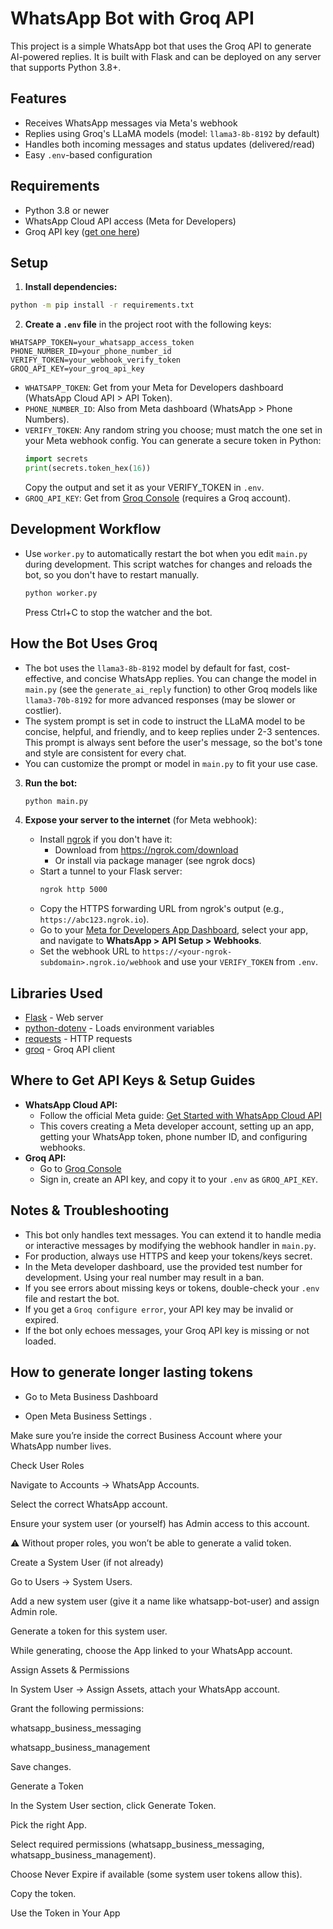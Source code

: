
# WhatsApp Bot with Groq API

This project is a simple WhatsApp bot that uses the Groq API to generate AI-powered replies. It is built with Flask and can be deployed on any server that supports Python 3.8+.

## Features

- Receives WhatsApp messages via Meta's webhook
- Replies using Groq's LLaMA models (model: `llama3-8b-8192` by default)
- Handles both incoming messages and status updates (delivered/read)
- Easy `.env`-based configuration

## Requirements

- Python 3.8 or newer
- WhatsApp Cloud API access (Meta for Developers)
- Groq API key ([get one here](https://console.groq.com/keys))

## Setup

1. **Install dependencies:**

  ```sh
  python -m pip install -r requirements.txt
  ```

2. **Create a `.env` file** in the project root with the following keys:

  ```env
  WHATSAPP_TOKEN=your_whatsapp_access_token
  PHONE_NUMBER_ID=your_phone_number_id
  VERIFY_TOKEN=your_webhook_verify_token
  GROQ_API_KEY=your_groq_api_key
  ```

  - `WHATSAPP_TOKEN`: Get from your Meta for Developers dashboard (WhatsApp Cloud API > API Token).
  - `PHONE_NUMBER_ID`: Also from Meta dashboard (WhatsApp > Phone Numbers).
  - `VERIFY_TOKEN`: Any random string you choose; must match the one set in your Meta webhook config. You can generate a secure token in Python:
    ```python
    import secrets
    print(secrets.token_hex(16))
    ```
    Copy the output and set it as your VERIFY_TOKEN in `.env`.
  - `GROQ_API_KEY`: Get from [Groq Console](https://console.groq.com/keys) (requires a Groq account).
## Development Workflow

- Use `worker.py` to automatically restart the bot when you edit `main.py` during development. This script watches for changes and reloads the bot, so you don't have to restart manually.

  ```sh
  python worker.py
  ```
  Press Ctrl+C to stop the watcher and the bot.


## How the Bot Uses Groq

- The bot uses the `llama3-8b-8192` model by default for fast, cost-effective, and concise WhatsApp replies. You can change the model in `main.py` (see the `generate_ai_reply` function) to other Groq models like `llama3-70b-8192` for more advanced responses (may be slower or costlier).
- The system prompt is set in code to instruct the LLaMA model to be concise, helpful, and friendly, and to keep replies under 2-3 sentences. This prompt is always sent before the user's message, so the bot's tone and style are consistent for every chat.
- You can customize the prompt or model in `main.py` to fit your use case.

3. **Run the bot:**

   ```sh
   python main.py
   ```

4. **Expose your server to the internet** (for Meta webhook):
   - Install [ngrok](https://ngrok.com/) if you don't have it:
     - Download from https://ngrok.com/download
     - Or install via package manager (see ngrok docs)
   - Start a tunnel to your Flask server:
     ```sh
     ngrok http 5000
     ```
   - Copy the HTTPS forwarding URL from ngrok's output (e.g., `https://abc123.ngrok.io`).
   - Go to your [Meta for Developers App Dashboard](https://developers.facebook.com/apps/), select your app, and navigate to **WhatsApp > API Setup > Webhooks**.
   - Set the webhook URL to `https://<your-ngrok-subdomain>.ngrok.io/webhook` and use your `VERIFY_TOKEN` from `.env`.

## Libraries Used

- [Flask](https://flask.palletsprojects.com/) - Web server
- [python-dotenv](https://pypi.org/project/python-dotenv/) - Loads environment variables
- [requests](https://docs.python-requests.org/) - HTTP requests
- [groq](https://pypi.org/project/groq/) - Groq API client

## Where to Get API Keys & Setup Guides

- **WhatsApp Cloud API:**
  - Follow the official Meta guide: [Get Started with WhatsApp Cloud API](https://developers.facebook.com/docs/whatsapp/cloud-api/get-started?nav_ref=biz_unified_f3_login_page_to_dfc)
  - This covers creating a Meta developer account, setting up an app, getting your WhatsApp token, phone number ID, and configuring webhooks.
- **Groq API:**
  - Go to [Groq Console](https://console.groq.com/keys)
  - Sign in, create an API key, and copy it to your `.env` as `GROQ_API_KEY`.

## Notes & Troubleshooting

- This bot only handles text messages. You can extend it to handle media or interactive messages by modifying the webhook handler in `main.py`.
- For production, always use HTTPS and keep your tokens/keys secret.
- In the Meta developer dashboard, use the provided test number for development. Using your real number may result in a ban.
- If you see errors about missing keys or tokens, double-check your `.env` file and restart the bot.
- If you get a `Groq configure error`, your API key may be invalid or expired.
- If the bot only echoes messages, your Groq API key is missing or not loaded.

## How to generate longer lasting tokens
<!-- Add your instructions here or link to Meta documentation -->
- Go to Meta Business Dashboard

 - Open Meta Business Settings
.

Make sure you’re inside the correct Business Account where your WhatsApp number lives.

Check User Roles

Navigate to Accounts → WhatsApp Accounts.

Select the correct WhatsApp account.

Ensure your system user (or yourself) has Admin access to this account.

⚠️ Without proper roles, you won’t be able to generate a valid token.

Create a System User (if not already)

Go to Users → System Users.

Add a new system user (give it a name like whatsapp-bot-user) and assign Admin role.

Generate a token for this system user.

While generating, choose the App linked to your WhatsApp account.

Assign Assets & Permissions

In System User → Assign Assets, attach your WhatsApp account.

Grant the following permissions:

whatsapp_business_messaging

whatsapp_business_management

Save changes.

Generate a Token

In the System User section, click Generate Token.

Pick the right App.

Select required permissions (whatsapp_business_messaging, whatsapp_business_management).

Choose Never Expire if available (some system user tokens allow this).

Copy the token.

Use the Token in Your App



